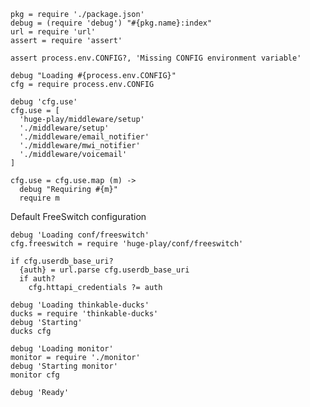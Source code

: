     pkg = require './package.json'
    debug = (require 'debug') "#{pkg.name}:index"
    url = require 'url'
    assert = require 'assert'

    assert process.env.CONFIG?, 'Missing CONFIG environment variable'

    debug "Loading #{process.env.CONFIG}"
    cfg = require process.env.CONFIG

    debug 'cfg.use'
    cfg.use = [
      'huge-play/middleware/setup'
      './middleware/setup'
      './middleware/email_notifier'
      './middleware/mwi_notifier'
      './middleware/voicemail'
    ]

    cfg.use = cfg.use.map (m) ->
      debug "Requiring #{m}"
      require m

Default FreeSwitch configuration

    debug 'Loading conf/freeswitch'
    cfg.freeswitch = require 'huge-play/conf/freeswitch'

    if cfg.userdb_base_uri?
      {auth} = url.parse cfg.userdb_base_uri
      if auth?
        cfg.httapi_credentials ?= auth

    debug 'Loading thinkable-ducks'
    ducks = require 'thinkable-ducks'
    debug 'Starting'
    ducks cfg

    debug 'Loading monitor'
    monitor = require './monitor'
    debug 'Starting monitor'
    monitor cfg

    debug 'Ready'
